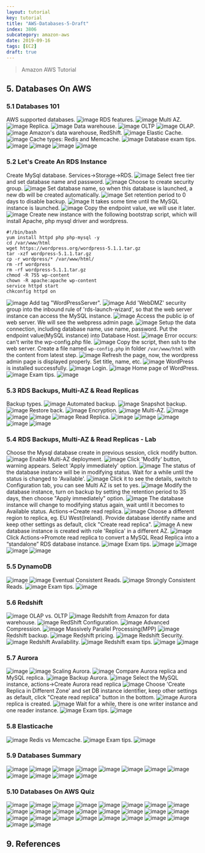 ```yaml
---
layout: tutorial
key: tutorial
title: "AWS-Databases-5-Draft"
index: 3806
subcategory: amazon-aws
date: 2019-09-16
tags: [EC2]
draft: true
---
```


> Amazon AWS Tutorial

## 5. Databases On AWS
### 5.1 Databases 101
AWS supported databases.
![image](/assets/images/note/9551/5-1-database-aws-supported.png)
RDS features.
![image](/assets/images/note/9551/5-1-database-rds-features.png)
Multi AZ.
![image](/assets/images/note/9551/5-1-database-rds-multi-az.png)
Replica.
![image](/assets/images/note/9551/5-1-database-rds-replica.png)
Data warehouse.
![image](/assets/images/note/9551/5-1-database-data-warehouse.png)
OLTP
![image](/assets/images/note/9551/5-1-database-oltp.png)
OLAP.
![image](/assets/images/note/9551/5-1-database-olap.png)
Amazon's data warehouse, RedShift.
![image](/assets/images/note/9551/5-1-database-amazon-redshift.png)
Elastic Cache.
![image](/assets/images/note/9551/5-1-database-elasticcache.png)
Cache types: Redis and Memcache.
![image](/assets/images/note/9551/5-1-database-cache-types.png)
Database exam tips.
![image](/assets/images/note/9551/5-1-database-exam-tips-1.png)
![image](/assets/images/note/9551/5-1-database-exam-tips-2.png)
![image](/assets/images/note/9551/5-1-database-exam-tips-3.png)
![image](/assets/images/note/9551/5-1-database-exam-tips-4.png)
### 5.2 Let's Create An RDS Instance
Create MySql database. Services->Storage->RDS.
![image](/assets/images/note/9551/5-2-rds-wordpress-1.png)
Select free tier and set database name and password.
![image](/assets/images/note/9551/5-2-rds-wordpress-2.png)
Choose to create security group.
![image](/assets/images/note/9551/5-2-rds-wordpress-3.png)
Set database name, so when this database is launched, a new db will be created automatically.
![image](/assets/images/note/9551/5-2-rds-wordpress-4.png)
Set retention period to 0 days to disable backup.
![image](/assets/images/note/9551/5-2-rds-wordpress-5.png)
It takes some time until the MySQL instance is launched.
![image](/assets/images/note/9551/5-2-rds-wordpress-6.png)
Copy the endpoint value, we will use it later.
![image](/assets/images/note/9551/5-2-rds-wordpress-7.png)
Create new instance with the following bootstrap script, which will install Apache, php mysql driver and wordpress.
```raw
#!/bin/bash
yum install httpd php php-mysql -y
cd /var/www/html
wget https://wordpress.org/wordpress-5.1.1.tar.gz
tar -xzf wordpress-5.1.1.tar.gz
cp -r wordpress/* /var/www/html/
rm -rf wordpress
rm -rf wordpress-5.1.1.tar.gz
chmod -R 755 wp-content
chown -R apache:apache wp-content
service httpd start
chkconfig httpd on
```
![image](/assets/images/note/9551/5-2-rds-wordpress-8.png)
Add tag "WordPressServer".
![image](/assets/images/note/9551/5-2-rds-wordpress-9.png)
Add 'WebDMZ' security group into the inbound rule of 'rds-launch-wizard', so that the web server instance can access the MySQL instance.
![image](/assets/images/note/9551/5-2-rds-wordpress-10.png)
Access the public ip of web server. We will see the webpress admin page.
![image](/assets/images/note/9551/5-2-rds-wordpress-11.png)
Setup the data connection, including database name, use name, password. Put the endpoint value(MySQL instance) into Database Host.
![image](/assets/images/note/9551/5-2-rds-wordpress-12.png)
Error occurs: can't write the wp-config.php file.
![image](/assets/images/note/9551/5-2-rds-wordpress-13.png)
Copy the script, then ssh to the web server. Create a file named `wp-config.php` in folder `/var/www/html` with the content from latest step.
![image](/assets/images/note/9551/5-2-rds-wordpress-14.png)
Refresh the page, now, the wordpress admin page is displayed properly. Set title, name, etc.
![image](/assets/images/note/9551/5-2-rds-wordpress-15.png)
WordPress is installed successfully.
![image](/assets/images/note/9551/5-2-rds-wordpress-16.png)
Login.
![image](/assets/images/note/9551/5-2-rds-wordpress-17.png)
Home page of WordPress.
![image](/assets/images/note/9551/5-2-rds-wordpress-18.png)
Exam tips.
![image](/assets/images/note/9551/5-2-rds-instance-summary.png)
### 5.3 RDS Backups, Multi-AZ & Read Replicas
Backup types.
![image](/assets/images/note/9551/5-3-rds-backup-types.png)
Automated backup.
![image](/assets/images/note/9551/5-3-rds-backup-automated.png)
Snapshot backup.
![image](/assets/images/note/9551/5-3-rds-backup-snapshot.png)
Restore back.
![image](/assets/images/note/9551/5-3-rds-backup-restore.png)
Encryption.
![image](/assets/images/note/9551/5-3-rds-backup-encryption.png)
Multi-AZ.
![image](/assets/images/note/9551/5-3-rds-backup-multi-az.png)
![image](/assets/images/note/9551/5-3-rds-backup-multi-az2.png)
![image](/assets/images/note/9551/5-3-rds-backup-multi-az3.png)
![image](/assets/images/note/9551/5-3-rds-backup-multi-az4.png)
Read Replica.
![image](/assets/images/note/9551/5-3-rds-backup-read-replica-1.png)
![image](/assets/images/note/9551/5-3-rds-backup-read-replica-2.png)
![image](/assets/images/note/9551/5-3-rds-backup-read-replica-3.png)
![image](/assets/images/note/9551/5-3-rds-backup-read-replica-4.png)
![image](/assets/images/note/9551/5-3-rds-backup-read-replica-5.png)
### 5.4 RDS Backups, Multi-AZ & Read Replicas - Lab
Choose the Mysql database create in previous session, click modify button.
![image](/assets/images/note/9551/5-4-rds-backup-1.png)
Enable Multi-AZ deployment.
![image](/assets/images/note/9551/5-4-rds-backup-2.png)
Click 'Modify' button, warning appears. Select 'Apply immediately' option.
![image](/assets/images/note/9551/5-4-rds-backup-3.png)
The status of the database instance will be in modifying status. Wait for a while until the status is changed to 'Available'.
![image](/assets/images/note/9551/5-4-rds-backup-4.png)
Click it to see the details, switch to Configuration tab, you can see Multi AZ is set to yes.
![image](/assets/images/note/9551/5-4-rds-backup-5.png)
Modify the database instance, turn on backup by setting the retention period to 35 days, then choose "Apply immediately" option.
![image](/assets/images/note/9551/5-4-rds-backup-6.png)
The database instance will change to modifying status again, wait until it becomes to Available status. Actions->Create read replica.
![image](/assets/images/note/9551/5-4-rds-backup-7.png)
Choose a different region to replica, eg. EU West(Ireland). Provide database identify name and keep other settings as default, click "Create read replica".
![image](/assets/images/note/9551/5-4-rds-backup-8.png)
A new database instance is created with role 'Replica' in a different AZ.
![image](/assets/images/note/9551/5-4-rds-backup-9.png)
Click Actions->Promote read replica to convert a MySQL Read Replica into a “standalone” RDS database instance.
![image](/assets/images/note/9551/5-4-rds-backup-10.png)
Exam tips.
![image](/assets/images/note/9551/5-4-rds-backup-exam-tips-1.png)
![image](/assets/images/note/9551/5-4-rds-backup-exam-tips-2.png)
![image](/assets/images/note/9551/5-4-rds-backup-exam-tips-3.png)
![image](/assets/images/note/9551/5-4-rds-backup-exam-tips-4.png)
### 5.5 DynamoDB
![image](/assets/images/note/9551/5-5-dynamodb-1.png)
![image](/assets/images/note/9551/5-5-dynamodb-2.png)
Eventual Consistent Reads.
![image](/assets/images/note/9551/5-5-dynamodb-3.png)
Strongly Consistent Reads.
![image](/assets/images/note/9551/5-5-dynamodb-4.png)
Exam tips.
![image](/assets/images/note/9551/5-5-dynamodb-exam-tips.png)
### 5.6 Redshift
![image](/assets/images/note/9551/5-6-redshift-1.png)
OLAP vs. OLTP
![image](/assets/images/note/9551/5-6-redshift-2.png)
Redshift from Amazon for data warehouse.
![image](/assets/images/note/9551/5-6-redshift-3.png)
RedShift Configuration.
![image](/assets/images/note/9551/5-6-redshift-4.png)
Advanced Compression.
![image](/assets/images/note/9551/5-6-redshift-5.png)
Massively Parallel Processing(MPP)
![image](/assets/images/note/9551/5-6-redshift-6.png)
Redshift backup.
![image](/assets/images/note/9551/5-6-redshift-7.png)
Redshift pricing.
![image](/assets/images/note/9551/5-6-redshift-8.png)
Redshift Security.
![image](/assets/images/note/9551/5-6-redshift-9.png)
Redshift Availability.
![image](/assets/images/note/9551/5-6-redshift-10.png)
Redshift exam tips.
![image](/assets/images/note/9551/5-6-redshift-exam-tips-1.png)
![image](/assets/images/note/9551/5-6-redshift-exam-tips-2.png)
### 5.7 Aurora
![image](/assets/images/note/9551/5-7-aurora-1.png)
![image](/assets/images/note/9551/5-7-aurora-2.png)
Scaling Aurora.
![image](/assets/images/note/9551/5-7-aurora-3.png)
Compare Aurora replica and MySQL replica.
![image](/assets/images/note/9551/5-7-aurora-4.png)
Backup Aurora.
![image](/assets/images/note/9551/5-7-aurora-5.png)
Select the MySQL instance, actions->Create Aurora read replica
![image](/assets/images/note/9551/5-7-aurora-6.png)
Choose 'Create Replica in Different Zone' and set DB instance identifier, keep other settings as default, click "Create read replica" button in the bottom.
![image](/assets/images/note/9551/5-7-aurora-7.png)
Aurora replica is created.
![image](/assets/images/note/9551/5-7-aurora-8.png)
Wait for a while, there is one writer instance and one reader instance.
![image](/assets/images/note/9551/5-7-aurora-9.png)
Exam tips.
![image](/assets/images/note/9551/5-7-aurora-exam-tips.png)
### 5.8 Elasticache
![image](/assets/images/note/9551/5-8-elastic-cache-1.png)
Redis vs Memcache.
![image](/assets/images/note/9551/5-8-elastic-cache-2.png)
Exam tips.
![image](/assets/images/note/9551/5-8-elastic-cache-3.png)
### 5.9 Databases Summary
![image](/assets/images/note/9551/5-9-database-summary-1.png)
![image](/assets/images/note/9551/5-9-database-summary-2.png)
![image](/assets/images/note/9551/5-9-database-summary-3.png)
![image](/assets/images/note/9551/5-9-database-summary-4.png)
![image](/assets/images/note/9551/5-9-database-summary-5.png)
![image](/assets/images/note/9551/5-9-database-summary-6.png)
![image](/assets/images/note/9551/5-9-database-summary-7.png)
![image](/assets/images/note/9551/5-9-database-summary-8.png)
![image](/assets/images/note/9551/5-9-database-summary-9.png)
![image](/assets/images/note/9551/5-9-database-summary-10.png)
![image](/assets/images/note/9551/5-9-database-summary-11.png)
![image](/assets/images/note/9551/5-9-database-summary-12.png)
### 5.10 Databases On AWS Quiz
![image](/assets/images/note/9551/5-10-database-quiz-1.png)
![image](/assets/images/note/9551/5-10-database-quiz-2.png)
![image](/assets/images/note/9551/5-10-database-quiz-3.png)
![image](/assets/images/note/9551/5-10-database-quiz-4.png)
![image](/assets/images/note/9551/5-10-database-quiz-5.png)
![image](/assets/images/note/9551/5-10-database-quiz-6.png)
![image](/assets/images/note/9551/5-10-database-quiz-7.png)
![image](/assets/images/note/9551/5-10-database-quiz-8.png)
![image](/assets/images/note/9551/5-10-database-quiz-9.png)
![image](/assets/images/note/9551/5-10-database-quiz-10.png)
![image](/assets/images/note/9551/5-10-database-quiz-11.png)
![image](/assets/images/note/9551/5-10-database-quiz-12.png)
![image](/assets/images/note/9551/5-10-database-quiz-13.png)
![image](/assets/images/note/9551/5-10-database-quiz-14.png)
![image](/assets/images/note/9551/5-10-database-quiz-15.png)
![image](/assets/images/note/9551/5-10-database-quiz-16.png)
![image](/assets/images/note/9551/5-10-database-quiz-17.png)
![image](/assets/images/note/9551/5-10-database-quiz-18.png)
![image](/assets/images/note/9551/5-10-database-quiz-19.png)
![image](/assets/images/note/9551/5-10-database-quiz-20.png)
![image](/assets/images/note/9551/5-10-database-quiz-21.png)
![image](/assets/images/note/9551/5-10-database-quiz-22.png)
![image](/assets/images/note/9551/5-10-database-quiz-23.png)
![image](/assets/images/note/9551/5-10-database-quiz-24.png)
![image](/assets/images/note/9551/5-10-database-quiz-25.png)
![image](/assets/images/note/9551/5-10-database-quiz-26.png)



## 9. References
